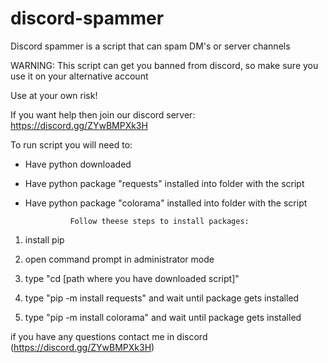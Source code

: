 # discord-spammer
Discord spammer is a script that can spam DM's or server channels 

WARNING: 
This script can get you banned from discord, so make sure you use it on your alternative account
 
Use at your own risk!



If you want help then join our discord server: https://discord.gg/ZYwBMPXk3H




 To run script you will need to:
 
 - Have python downloaded                                               
                                              
 - Have python package "requests" installed into folder with the script 
                                                                        
 - Have python package "colorama" installed into folder with the script 






      
                 Follow theese steps to install packages:  
1. install pip                                                                  
                                                                                 
2. open command prompt in administrator mode                                                                                    
                                                                                              
3. type "cd [path where you have downloaded script]"                              
                                                                          
4. type "pip -m install requests" and wait until package gets installed   
                                                                          
5. type "pip -m install colorama" and wait until package gets installed   


 if you have any questions contact me in discord  (https://discord.gg/ZYwBMPXk3H) 

